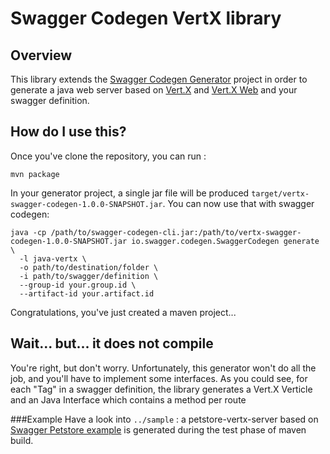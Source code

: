 # Swagger Codegen VertX library

## Overview
This library extends the [Swagger Codegen Generator](https://github.com/swagger-api/swagger-codegen#swagger-code-generator) project in order to generate a java web server based on [Vert.X](http://vertx.io) and [Vert.X Web](http://vertx.io/docs/vertx-web/java/) and your swagger definition.

## How do I use this?
Once you've clone the repository, you can run :

```
mvn package
```

In your generator project, a single jar file will be produced `target/vertx-swagger-codegen-1.0.0-SNAPSHOT.jar`.  You can now use that with swagger codegen:

```
java -cp /path/to/swagger-codegen-cli.jar:/path/to/vertx-swagger-codegen-1.0.0-SNAPSHOT.jar io.swagger.codegen.SwaggerCodegen generate \
  -l java-vertx \
  -o path/to/destination/folder \
  -i path/to/swagger/definition \
  --group-id your.group.id \
  --artifact-id your.artifact.id
```

Congratulations, you've just created a maven project...


## Wait... but... it does not compile
You're right, but don't worry.
Unfortunately, this generator won't do all the job, and you'll have to implement some interfaces.
As you could see, for each "Tag" in a swagger definition, the library generates a Vert.X Verticle and an Java Interface which contains a method per route


###Example
Have a look into `../sample` : a petstore-vertx-server based on [Swagger Petstore example](http://petstore.swagger.io/) is generated during the test phase of maven build.
